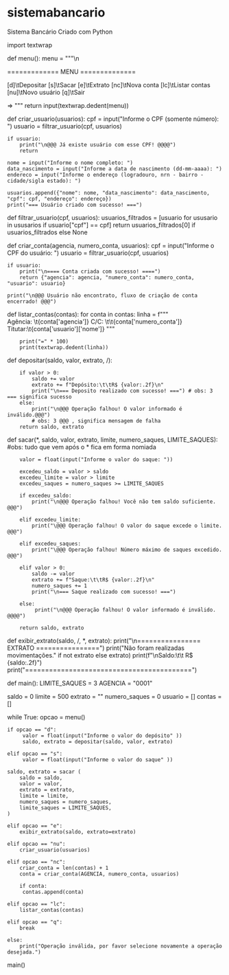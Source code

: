 # sistemabancario
Sistema Bancário Criado com Python

import textwrap

def menu():
    menu = """\n

============= MENU ==============

[d]\tDepositar
[s]\tSacar
[e]\tExtrato
[nc]\tNova conta
[lc]\tListar contas
[nu]\tNovo usuário
[q]\tSair

=> """
return input(textwrap.dedent(menu))


def criar_usuario(usuarios):
    cpf = input("Informe o CPF (somente número): ")
    usuario = filtrar_usuario(cpf, usuarios)

    if usuario:
        print("\n@@@ Já existe usuário com esse CPF! @@@@")
        return

    nome = input("Informe o nome completo: ")
    data_nascimento = input("Informe a data de nascimento (dd-mm-aaaa): ")
    endereco = input("Informe o endereço (logradouro, nrn - bairro - cidade/sigla estado): ")

    usuarios.append({"nome": nome, "data_nascimento": data_nascimento, "cpf": cpf, "endereço": endereço})
    print("=== Usuário criado com sucesso! ===")

def filtrar_usuario(cpf, usuarios):
    usuarios_filtrados = [usuario for ususario in ususarios if usuario["cpf"] == cpf]
    return usuarios_filtrados[0] if usuarios_filtrados else None

def criar_conta(agencia, numero_conta, usuarios):
    cpf = input("Informe o CPF do usuário: ")
    usuario = filtrar_usuario(cpf, usuarios)

    if usuario:
        print("\n==== Conta criada com sucesso! ====")
        return {"agencia": agencia, "numero_conta": numero_conta, "usuario": usuario}    

    print("\n@@@ Usuário não encontrato, fluxo de criação de conta encerrado! @@@")
    
def listar_contas(contas):
    for conta in contas:
        linha = f"""\
            Agência: \t{conta['agencia']}
            C/C: \t\t{conta['numero_conta']}
            Titutar:\t{conta['usuario']['nome']}
        """

        print("=" * 100)
        print(textwrap.dedent(linha))
        

def depositar(saldo, valor, extrato, /):
        
        if valor > 0:
            saldo += valor
            extrato += f"Depósito:\t\tR$ {valor:.2f}\n"
            print("\n=== Deposito realizado com sucesso! ===") # obs: 3 === significa sucesso
        else:
            print("\n@@@ Operação falhou! O valor informado é inválido.@@@") 
            # obs: 3 @@@ , significa mensagem de falha
        return saldo, extrato

def sacar(*, saldo, valor, extrato, limite, numero_saques, LIMITE_SAQUES): #obs: tudo que vem após o * fica em forma nomiada
      
        valor = float(input("Informe o valor do saque: "))

        excedeu_saldo = valor > saldo
        excedeu_limite = valor > limite
        excedeu_saques = numero_saques >= LIMITE_SAQUES

        if excedeu_saldo:
            print("\n@@@ Operação falhou! Você não tem saldo suficiente. @@@")

        elif excedeu_limite:
            print("\@@@ Operação falhou! O valor do saque excede o limite. @@@")

        elif excedeu_saques:
            print("\@@@ Operação falhou! Número máximo de saques excedido. @@@")

        elif valor > 0:
            saldo -= valor
            extrato += f"Saque:\t\tR$ {valor:.2f}\n"
            numero_saques += 1
            print("\n=== Saque realizado com sucesso! ===")

        else:
             print("\n@@@ Operação falhou! O valor informado é inválido. @@@@")

        return saldo, extrato

   
def exibir_extrato(saldo, /, *, extrato):
        print("\n================ EXTRATO ================")
        print("Não foram realizadas movimentações." if not extrato else extrato)
        print(f"\nSaldo:\t\t R$ {saldo:.2f}")
        print("==========================================")

def main(): 
     LIMITE_SAQUES = 3
     AGENCIA = "0001"

saldo = 0
limite = 500
extrato = ""
numero_saques = 0
usuario = []
contas = []

while True:
    opcao = menu()

    if opcao == "d": 
         valor = float(input("Informe o valor do depósito" ))
         saldo, extrato = depositar(saldo, valor, extrato)

    elif opcao == "s":
         valor = float(input("Informe o valor do saque" ))

    saldo, extrato = sacar (
        saldo = saldo,
        valor = valor,
        extrato = extrato,
        limite = limite,
        numero_saques = numero_saques,
        limite_saques = LIMITE_SAQUES, 
    )

    elif opcao == "e": 
        exibir_extrato(saldo, extrato=extrato)
    
    elif opcao == "nu":
        criar_usuario(usuarios)
    
    elif opcao == "nc":
        criar_conta = len(contas) + 1
        conta = criar_conta(AGENCIA, numero_conta, usuarios)

        if conta: 
         contas.append(conta)
    
    elif opcao == "lc":
        listar_contas(contas)
    
    elif opcao == "q":
        break

    else:
        print("Operação inválida, por favor selecione novamente a operação desejada.")

main()
